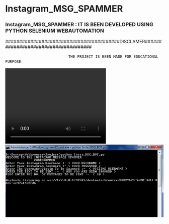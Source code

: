 #                       Instagram_MSG_SPAMMER
### Instagram_MSG_SPAMMER : IT IS BEEN DEVELOPED USING PYTHON SELENIUM WEBAUTOMATION 

#########################################DISCLAMER#####################################

                                THE PROJECT IS BEEN MADE FOR EDUCATIONAL PURPOSE
<video width="320" height="240" autoplay>
  <source src="Video/Trial.mp4" type="video/mp4">
</video>
<img src='Images/Insta_Spam1.jpg' width=1000>
